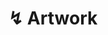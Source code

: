 ---
title: "↯ Artwork"
sub_title: "Below is some art that I have created."
layout: collection
collection: artwork
permalink: /artwork/
entries_layout: grid
---